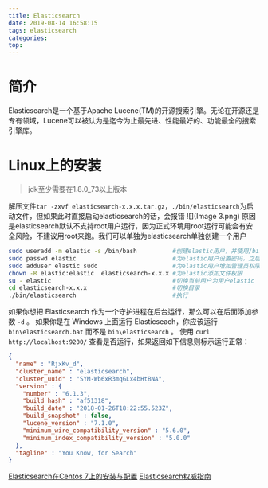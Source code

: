 ```yaml
---
title: Elasticsearch
date: 2019-08-14 16:58:15
tags: elasticsearch
categories: 
top:
---
```

# 简介
Elasticsearch是一个基于Apache Lucene(TM)的开源搜索引擎。无论在开源还是专有领域，Lucene可以被认为是迄今为止最先进、性能最好的、功能最全的搜索引擎库。
# Linux上的安装
> jdk至少需要在1.8.0_73以上版本

<!-- more -->
解压文件`tar -zxvf elasticsearch-x.x.x.tar.gz`，`./bin/elasticsearch`为启动文件，但如果此时直接启动elasticsearch的话，会报错
![](Image 3.png)
原因是elasticsearch默认不支持root用户运行，因为正式环境用root运行可能会有安全风险，不建议用root来跑。我们可以单独为elasticsearch单独创建一个用户
```bash
sudo useradd -m elastic -s /bin/bash          #创建elastic用户，并使用/bin/bash作为shell
sudo passwd elastic                           #为elastic用户设置密码，之后需要连续输入两次密码
sudo adduser elastic sudo                     #为elastic用户增加管理员权限
chown -R elastic:elastic  elasticsearch-x.x.x #为elastic添加文件权限
su - elastic                                  #切换当前用户为用户elastic
cd elasticsearch-x.x.x                        #切换目录
./bin/elasticsearch                           #执行
```
如果你想把 Elasticsearch 作为一个守护进程在后台运行，那么可以在后面添加参数 `-d` 。
如果你是在 Windows 上面运行 Elasticseach，你应该运行 `bin\elasticsearch.bat` 而不是 `bin\elasticsearch` 。
使用 `curl http://localhost:9200/` 查看是否运行，如果返回如下信息则标示运行正常：
```json
{
  "name" : "RjxKv_d",
  "cluster_name" : "elasticsearch",
  "cluster_uuid" : "SYM-Wb6xR3mqGLx4bHtBNA",
  "version" : {
    "number" : "6.1.3",
    "build_hash" : "af51318",
    "build_date" : "2018-01-26T18:22:55.523Z",
    "build_snapshot" : false,
    "lucene_version" : "7.1.0",
    "minimum_wire_compatibility_version" : "5.6.0",
    "minimum_index_compatibility_version" : "5.0.0"
  },
  "tagline" : "You Know, for Search"
}
```

[Elasticsearch在Centos 7上的安装与配置](https://www.biaodianfu.com/centos-7-install-elasticsearch.html)
[Elasticsearch权威指南](https://es.xiaoleilu.com/010_Intro/05_What_is_it.html)

